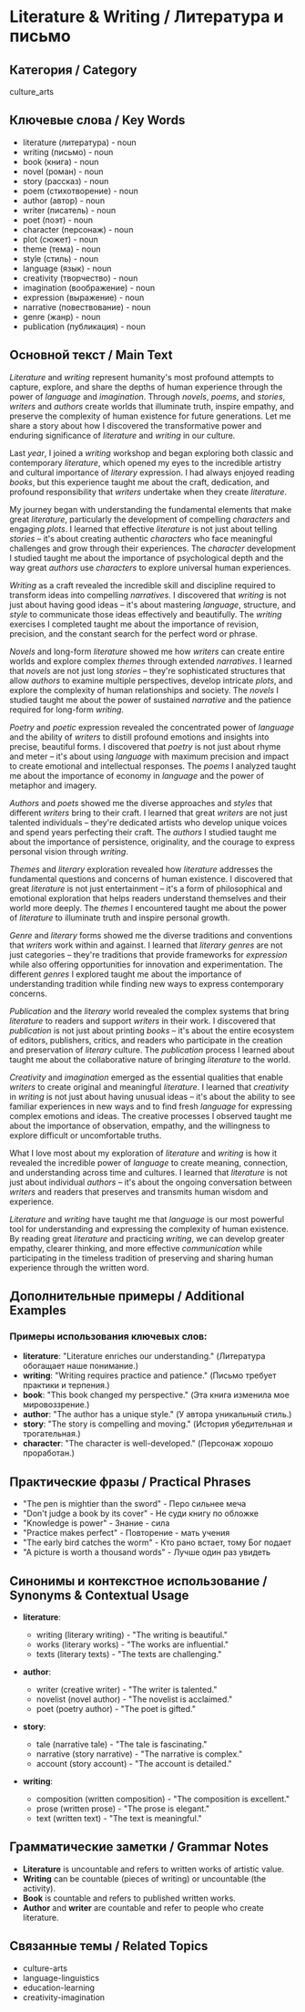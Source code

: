 # Literature & Writing / Литература и письмо

## Категория / Category
culture_arts

## Ключевые слова / Key Words
- literature (литература) - noun
- writing (письмо) - noun
- book (книга) - noun
- novel (роман) - noun
- story (рассказ) - noun
- poem (стихотворение) - noun
- author (автор) - noun
- writer (писатель) - noun
- poet (поэт) - noun
- character (персонаж) - noun
- plot (сюжет) - noun
- theme (тема) - noun
- style (стиль) - noun
- language (язык) - noun
- creativity (творчество) - noun
- imagination (воображение) - noun
- expression (выражение) - noun
- narrative (повествование) - noun
- genre (жанр) - noun
- publication (публикация) - noun

## Основной текст / Main Text

*Literature* and *writing* represent humanity's most profound attempts to capture, explore, and share the depths of human experience through the power of *language* and *imagination*. Through *novels*, *poems*, and *stories*, *writers* and *authors* create worlds that illuminate truth, inspire empathy, and preserve the complexity of human existence for future generations. Let me share a story about how I discovered the transformative power and enduring significance of *literature* and *writing* in our culture.

Last *year*, I joined a *writing* workshop and began exploring both classic and contemporary *literature*, which opened my eyes to the incredible artistry and cultural importance of *literary* expression. I had always enjoyed reading *books*, but this experience taught me about the craft, dedication, and profound responsibility that *writers* undertake when they create *literature*.

My journey began with understanding the fundamental elements that make great *literature*, particularly the development of compelling *characters* and engaging *plots*. I learned that effective *literature* is not just about telling *stories* – it's about creating authentic *characters* who face meaningful challenges and grow through their experiences. The *character* development I studied taught me about the importance of psychological depth and the way great *authors* use *characters* to explore universal human experiences.

*Writing* as a craft revealed the incredible skill and discipline required to transform ideas into compelling *narratives*. I discovered that *writing* is not just about having good ideas – it's about mastering *language*, structure, and *style* to communicate those ideas effectively and beautifully. The *writing* exercises I completed taught me about the importance of revision, precision, and the constant search for the perfect word or phrase.

*Novels* and long-form *literature* showed me how *writers* can create entire worlds and explore complex *themes* through extended *narratives*. I learned that *novels* are not just long *stories* – they're sophisticated structures that allow *authors* to examine multiple perspectives, develop intricate *plots*, and explore the complexity of human relationships and society. The *novels* I studied taught me about the power of sustained *narrative* and the patience required for long-form *writing*.

*Poetry* and *poetic* expression revealed the concentrated power of *language* and the ability of *writers* to distill profound emotions and insights into precise, beautiful forms. I discovered that *poetry* is not just about rhyme and meter – it's about using *language* with maximum precision and impact to create emotional and intellectual responses. The *poems* I analyzed taught me about the importance of economy in *language* and the power of metaphor and imagery.

*Authors* and *poets* showed me the diverse approaches and *styles* that different *writers* bring to their craft. I learned that great *writers* are not just talented individuals – they're dedicated artists who develop unique voices and spend years perfecting their craft. The *authors* I studied taught me about the importance of persistence, originality, and the courage to express personal vision through *writing*.

*Themes* and *literary* exploration revealed how *literature* addresses the fundamental questions and concerns of human existence. I discovered that great *literature* is not just entertainment – it's a form of philosophical and emotional exploration that helps readers understand themselves and their world more deeply. The *themes* I encountered taught me about the power of *literature* to illuminate truth and inspire personal growth.

*Genre* and *literary* forms showed me the diverse traditions and conventions that *writers* work within and against. I learned that *literary* *genres* are not just categories – they're traditions that provide frameworks for *expression* while also offering opportunities for innovation and experimentation. The different *genres* I explored taught me about the importance of understanding tradition while finding new ways to express contemporary concerns.

*Publication* and the *literary* world revealed the complex systems that bring *literature* to readers and support *writers* in their work. I discovered that *publication* is not just about printing *books* – it's about the entire ecosystem of editors, publishers, critics, and readers who participate in the creation and preservation of *literary* culture. The *publication* process I learned about taught me about the collaborative nature of bringing *literature* to the world.

*Creativity* and *imagination* emerged as the essential qualities that enable *writers* to create original and meaningful *literature*. I learned that *creativity* in *writing* is not just about having unusual ideas – it's about the ability to see familiar experiences in new ways and to find fresh *language* for expressing complex emotions and ideas. The creative processes I observed taught me about the importance of observation, empathy, and the willingness to explore difficult or uncomfortable truths.

What I love most about my exploration of *literature* and *writing* is how it revealed the incredible power of *language* to create meaning, connection, and understanding across time and cultures. I learned that *literature* is not just about individual *authors* – it's about the ongoing conversation between *writers* and readers that preserves and transmits human wisdom and experience.

*Literature* and *writing* have taught me that *language* is our most powerful tool for understanding and expressing the complexity of human existence. By reading great *literature* and practicing *writing*, we can develop greater empathy, clearer thinking, and more effective *communication* while participating in the timeless tradition of preserving and sharing human experience through the written word.

## Дополнительные примеры / Additional Examples

### Примеры использования ключевых слов:
- **literature**: "Literature enriches our understanding." (Литература обогащает наше понимание.)
- **writing**: "Writing requires practice and patience." (Письмо требует практики и терпения.)
- **book**: "This book changed my perspective." (Эта книга изменила мое мировоззрение.)
- **author**: "The author has a unique style." (У автора уникальный стиль.)
- **story**: "The story is compelling and moving." (История убедительная и трогательная.)
- **character**: "The character is well-developed." (Персонаж хорошо проработан.)

## Практические фразы / Practical Phrases

- "The pen is mightier than the sword" - Перо сильнее меча
- "Don't judge a book by its cover" - Не суди книгу по обложке
- "Knowledge is power" - Знание - сила
- "Practice makes perfect" - Повторение - мать учения
- "The early bird catches the worm" - Кто рано встает, тому Бог подает
- "A picture is worth a thousand words" - Лучше один раз увидеть

## Синонимы и контекстное использование / Synonyms & Contextual Usage

- **literature**: 
  - writing (literary writing) - "The writing is beautiful."
  - works (literary works) - "The works are influential."
  - texts (literary texts) - "The texts are challenging."

- **author**: 
  - writer (creative writer) - "The writer is talented."
  - novelist (novel author) - "The novelist is acclaimed."
  - poet (poetry author) - "The poet is gifted."

- **story**: 
  - tale (narrative tale) - "The tale is fascinating."
  - narrative (story narrative) - "The narrative is complex."
  - account (story account) - "The account is detailed."

- **writing**: 
  - composition (written composition) - "The composition is excellent."
  - prose (written prose) - "The prose is elegant."
  - text (written text) - "The text is meaningful."

## Грамматические заметки / Grammar Notes

- **Literature** is uncountable and refers to written works of artistic value.
- **Writing** can be countable (pieces of writing) or uncountable (the activity).
- **Book** is countable and refers to published written works.
- **Author** and **writer** are countable and refer to people who create literature.

## Связанные темы / Related Topics

- culture-arts
- language-linguistics
- education-learning
- creativity-imagination



